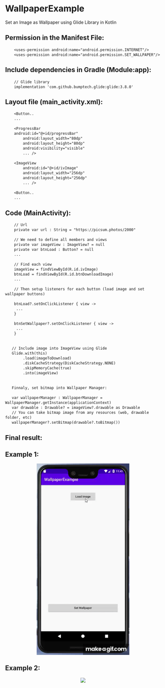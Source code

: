 # WallpaperExample
Set an Image as Wallpaper using Glide Library in Kotlin

## Permission in the Manifest File:

```
    <uses-permission android:name="android.permission.INTERNET"/>
    <uses-permission android:name="android.permission.SET_WALLPAPER"/>
```

## Include dependencies in Gradle (Module:app):

```
    // Glide library
    implementation 'com.github.bumptech.glide:glide:3.8.0'
```


## Layout file (main_activity.xml):

```
    <Button..
    ...
    
    <ProgressBar
    android:id="@+id/progressBar"
        android:layout_width="80dp"
        android:layout_height="80dp"
        android:visibility="visible"
        ... />

    <ImageView
        android:id="@+id/ivImage"
        android:layout_width="256dp"
        android:layout_height="256dp"
        ... />
        
    <Button..
    ...
```

## Code (MainActivity):

```
    // Url
    private var url : String = "https://picsum.photos/2000"
    
    // We need to define all members and views
    private var imageView : ImageView? = null
    private var btnLoad : Button? = null
    ...
    
    // Find each view
    imageView = findViewById(R.id.ivImage)
    btnLoad = findViewById(R.id.btnDownloadImage)
    ...
    
    // Then setup listeners for each button (load image and set wallpaper buttons)
    
    btnLoad?.setOnClickListener { view ->
     ...
    }
    
    btnSetWallpaper?.setOnClickListener { view ->
     ...
    }
    
    
   // Include image into ImageView using Glide
   Glide.with(this)
        .load(imageToDownload)
        .diskCacheStrategy(DiskCacheStrategy.NONE)
        .skipMemoryCache(true)
        .into(imageView)
   
   
   Finnaly, set bitmap into Wallpaper Manager:
   
   var wallpaperManager : WallpaperManager = WallpaperManager.getInstance(applicationContext)
   var drawable : Drawable? = imageView?.drawable as Drawable
   // You can take bitmap image from any resources (web, drawable folder, etc)
   wallpaperManager?.setBitmap(drawable?.toBitmap())
```

## Final result:

## Example 1:

<p align="center">
<img align="center" src="images/01.gif" width="300"> 
</p>

## Example 2:

<p align="center">
<img align="center" src="images/02.gif" width="300">
</p>
